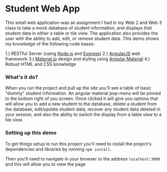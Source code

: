 Student Web App
=
This small web application was an assignment I had in my Web 2 and Web 3 class to take a mock database of student information, and displays that student data in either a table or tile view. The application also provides the user with the ability to add, edit, or remove student data. This demo shows my knowledge of the following code bases:

1.) RESTful Server (using [Node.js] and [Express])
2.) [AngularJS] web framework
3.) [Material.io] design and styling using [Angular Material]
4.) Robust HTML and CSS knowledge

### What's it do?

When you run the project and pull up the site you'll see a table of basic "dummy" student information. An angular material pop-menu will be pinned to the bottom right of you screen. Once clicked it will give you options that will allow you to add a new student to the database, delete a student from the database, edit/update student data, recover any student data deleted in your session, and also the ability to switch the display from a table view to a tile view.

### Setting up this demo

To get things setup to run this project you'll need to install the project's dependencies and libraries by running `npm install`.

Then you'll need to navigate in your browser to the address `localhost:3000` and this will allow you to view the page

[Node.js]: <https://nodejs.org/en/>
[Express]: <https://expressjs.com/>
[AngularJS]: <https://angularjs.org/>
[Material.io]: <https://material.io/>
[Angular Material]: <https://material.angularjs.org/latest/>